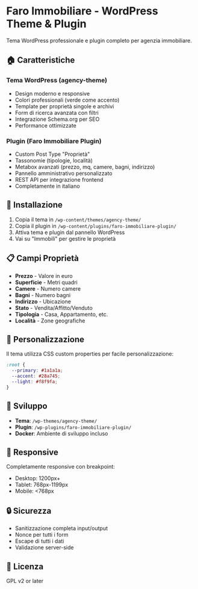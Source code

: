 # Faro Immobiliare - WordPress Theme & Plugin

Tema WordPress professionale e plugin completo per agenzia immobiliare.

## 🏠 Caratteristiche

### Tema WordPress (agency-theme)

- Design moderno e responsive
- Colori professionali (verde come accento)
- Template per proprietà singole e archivi
- Form di ricerca avanzata con filtri
- Integrazione Schema.org per SEO
- Performance ottimizzate

### Plugin (Faro Immobiliare Plugin)

- Custom Post Type "Proprietà"
- Tassonomie (tipologie, località)
- Metabox avanzati (prezzo, mq, camere, bagni, indirizzo)
- Pannello amministrativo personalizzato
- REST API per integrazione frontend
- Completamente in italiano

## 🚀 Installazione

1. Copia il tema in `/wp-content/themes/agency-theme/`
2. Copia il plugin in `/wp-content/plugins/faro-immobiliare-plugin/`
3. Attiva tema e plugin dal pannello WordPress
4. Vai su "Immobili" per gestire le proprietà

## 📋 Campi Proprietà

- **Prezzo** - Valore in euro
- **Superficie** - Metri quadri
- **Camere** - Numero camere
- **Bagni** - Numero bagni
- **Indirizzo** - Ubicazione
- **Stato** - Vendita/Affitto/Venduto
- **Tipologia** - Casa, Appartamento, etc.
- **Località** - Zone geografiche

## 🎨 Personalizzazione

Il tema utilizza CSS custom properties per facile personalizzazione:

```css
:root {
  --primary: #1a1a1a;
  --accent: #28a745;
  --light: #f8f9fa;
}
```

## 🔧 Sviluppo

- **Tema**: `/wp-themes/agency-theme/`
- **Plugin**: `/wp-plugins/faro-immobiliare-plugin/`
- **Docker**: Ambiente di sviluppo incluso

## 📱 Responsive

Completamente responsive con breakpoint:

- Desktop: 1200px+
- Tablet: 768px-1199px
- Mobile: <768px

## 🔒 Sicurezza

- Sanitizzazione completa input/output
- Nonce per tutti i form
- Escape di tutti i dati
- Validazione server-side

## 📄 Licenza

GPL v2 or later
